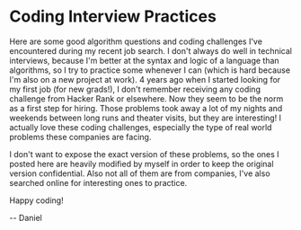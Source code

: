 # Coding Interview Practices

Here are some good algorithm questions and coding challenges I've encountered during my recent job search. I don't always do well in technical interviews, because I'm better at the syntax and logic of a language than algorithms, so I try to practice some whenever I can (which is hard because I'm also on a new project at work). 4 years ago when I started looking for my first job (for new grads!), I don't remember receiving any coding challenge from Hacker Rank or elsewhere. Now they seem to be the norm as a first step for hiring. Those problems took away a lot of my nights and weekends between long runs and theater visits, but they are interesting! I actually love these coding challenges, especially the type of real world problems these companies are facing.

I don't want to expose the exact version of these problems, so the ones I posted here are heavily modified by myself in order to keep the original version confidential. Also not all of them are from companies, I've also searched online for interesting ones to practice.

Happy coding!

-- Daniel
